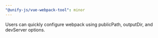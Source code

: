 ```yaml
---
"@unify-js/vue-webpack-tool": minor
---
```


Users can quickly configure webpack using publicPath, outputDir, and devServer options.
